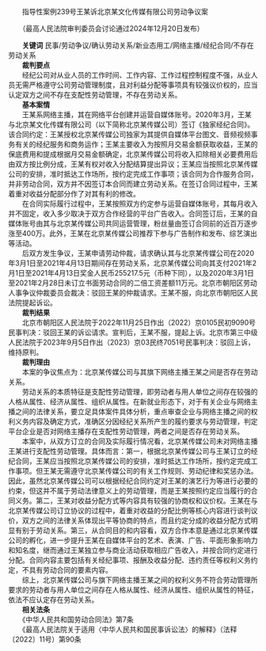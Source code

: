 　　指导性案例239号王某诉北京某文化传媒有限公司劳动争议案

　　（最高人民法院审判委员会讨论通过2024年12月20日发布）

　　**关键词** 民事/劳动争议/确认劳动关系/新业态用工/网络主播/经纪合同/不存在劳动关系  
　　**裁判要点**  
　　经纪公司对从业人员的工作时间、工作内容、工作过程控制程度不强，从业人员无需严格遵守公司劳动管理制度，且对利益分配等事项具有较强议价权的，应当认定双方之间不存在支配性劳动管理，不存在劳动关系。  
　　**基本案情**  
　　王某系网络主播，其在网络平台创建并运营自媒体账号。2020年3月，王某与北京某文化传媒有限公司（以下简称北京某传媒公司）签订《独家经纪合同》。该合同约定：王某授权北京某传媒公司独家为其提供自媒体平台图文、音频视频事务有关的经纪服务和商务运作；王某主要收入为按照月交易金额获取收益，王某的保底费用和提成根据月交易金额确定，北京某传媒公司将收入扣除相关必要费用后由双方按比例分成，王某有权对收入分配结算提出异议；王某应当按照北京某传媒公司的安排，准时抵达工作场所，按约定完成工作事项；该合同为合作服务合同，并非劳动合同，双方并不因签订本合同而建立劳动关系。在签订合同过程中，王某着重对收益分配部分作了对其有利的修改。  
　　在合同实际履行过程中，王某按照双方约定参与运营自媒体账号，其每月收入并不固定，收入多少取决于双方合作经营的平台广告收入。合同签订后，王某的自媒体账号由其与北京某传媒公司共同运营管理，粉丝量由签订合同前的近百万逐步涨至400万。此外，王某在北京某传媒公司推荐下参与广告制作和发布、综艺演出等活动。  
　　后双方发生争议，王某申请劳动仲裁，请求确认其与北京某传媒公司在2020年3月1日至2021年4月13日期间存在劳动关系，北京某传媒公司向其支付2021年2月1日至2021年4月13日奖金人民币255217.5元（币种下同），以及2020年3月1日至2021年2月28日未订立书面劳动合同的二倍工资差额11万元。北京市朝阳区劳动人事争议仲裁委员会裁决：驳回王某的仲裁请求。王某不服，向北京市朝阳区人民法院提起诉讼。  
　　**裁判结果**  
　　北京市朝阳区人民法院于2022年11月25日作出（2022）京0105民初9090号民事判决：驳回王某的诉讼请求。宣判后，王某不服，提起上诉。北京市第三中级人民法院于2023年9月5日作出（2023）京03民终7051号民事判决：驳回上诉，维持原判。  
　　**裁判理由**  
　　本案的争议焦点为：北京某传媒公司与其旗下网络主播王某之间是否存在劳动关系。  
　　劳动关系的本质特征是支配性劳动管理，即劳动者与用人单位之间存在较强的人格从属性、经济从属性、组织从属性。在新就业形态下，对于有关企业与网络主播之间的法律关系，要立足具体案件具体分析，重点审查企业与网络主播之间的权利义务内容及确定方式，准确区分因经纪关系所产生的履约要求与劳动管理，判定平台企业是否对网络主播存在支配性劳动管理，两者之间是否存在劳动关系。  
　　本案中，从双方订立的合同及实际履行情况看，北京某传媒公司未对网络主播王某进行支配性劳动管理。具体而言：第一，根据北京某传媒公司与王某订立的经纪合同，王某应当按照北京某传媒公司的安排，准时抵达工作场所，按约定完成工作事项。但王某无需遵守北京某传媒公司的有关工作规则、劳动纪律和奖惩办法。因此，虽然北京某传媒公司可以根据经纪合同约定对王某的演艺行为等进行必要的约束，但这并不属于劳动法律意义上的劳动管理，而是王某按照约定应当履行的合同义务。第二，王某对收益分配方式等内容具有较强的协商权和议价权。王某在与北京某传媒公司订立协议的过程中，着重对收益的分配比例等核心内容进行谈判议价，双方之间的法律关系体现出平等协商的特点，而且约定分成的收益分配方式明显有别于劳动关系。第三，从合同目的和内容看，双方合作本意是通过北京某传媒公司的孵化，进一步提升王某在自媒体平台的艺术、表演、广告、平面形象影响力和知名度，继而通过王某独立参与商业活动获取相应广告收入，并按合同约定进行分配。合同内容主要包括有关经纪事项、报酬及收益分配、违约责任等权利义务约定，不具有劳动合同的要素内容。  
　　综上，北京某传媒公司与旗下网络主播王某之间的权利义务不符合劳动管理所要求的劳动者与用人单位之间存在人格从属性、经济从属性、组织从属性的特征，依法不应认定存在劳动关系。  
　　**相关法条**  
　　《中华人民共和国劳动合同法》第7条  
　　《最高人民法院关于适用〈中华人民共和国民事诉讼法〉的解释》（法释〔2022〕11号）第90条